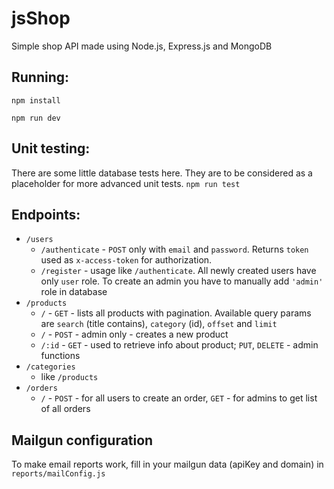 # jsShop
Simple shop API made using Node.js, Express.js and MongoDB

## Running:
`npm install`

`npm run dev`

## Unit testing:
There are some little database tests here. They are to be considered as a placeholder for more advanced unit tests.
`npm run test`

## Endpoints:
* `/users`
  * `/authenticate` - `POST` only with `email` and `password`. Returns `token` used as `x-access-token` for authorization.
  * `/register` - usage like `/authenticate`. All newly created users have only `user` role. To create an admin you have to manually add `'admin'` role in database
* `/products`
  * `/` - `GET` - lists all products with pagination. Available query params are `search` (title contains), `category` (id), `offset` and `limit`
  * `/` - `POST` - admin only - creates a new product
  * `/:id` - `GET` - used to retrieve info about product; `PUT`, `DELETE` - admin functions
* `/categories`
  * like `/products`
* `/orders`
  * `/` - `POST` - for all users to create an order, `GET` - for admins to get list of all orders
  
## Mailgun configuration
To make email reports work, fill in your mailgun data (apiKey and domain) in `reports/mailConfig.js`
